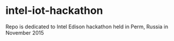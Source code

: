 # intel-iot-hackathon
Repo is dedicated to Intel Edison hackathon held in Perm, Russia in November 2015
